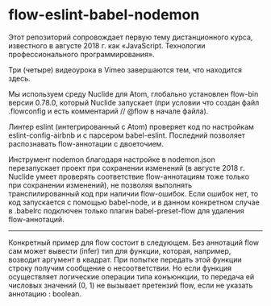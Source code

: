 # flow-eslint-babel-nodemon

Этот репозиторий сопровождает первую тему дистанционного курса, известного в августе 2018 г. как «JavaScript. Технологии профессионального программирования». 

Три (четыре) видеоурока в Vimeo завершаются тем, что находится здесь.

Мы используем среду Nuclide для Atom, глобально установлен flow-bin версии 0.78.0, который Nuclide запускает (при условии что создан файл .flowconfig и есть комментарий // @flow в начале файла).

Линтер eslint (интегрированный с Atom) проверяет код по настройкам eslint-config-airbnb и с парсером babel-eslint. Последний позволяет распознавать flow-аннотации с двоеточием.

Инструмент nodemon благодаря настройке в nodemon.json перезапускает проект при сохранении изменений (в августе 2018 г. Nuclide умеет проверять соответствие flow-аннотациям тоже только при сохранении изменений), не позволяя выполнять транспилированный код при наличии flow-ошибок. Если ошибок нет, то код запускается с помощью babel-node, и в данном конкретном случае в .babelrc подключен только плагин babel-preset-flow для удаления flow-аннотаций.

---

Конкретный пример для flow состоит в следующем. Без аннотаций flow сам может вывести (infer) тип для функции, которая, например, возводит аргумент в квадрат. При попытке передать этой функции строку получим сообщение о несоответствии. Но если функция осуществляет логические операции типа конъюнкции, то передача ей числовых значений (0, 1) не вызывает претензий flow, если не указать аннотацию : boolean.
